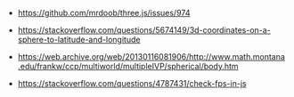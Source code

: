 - https://github.com/mrdoob/three.js/issues/974
- https://stackoverflow.com/questions/5674149/3d-coordinates-on-a-sphere-to-latitude-and-longitude
- https://web.archive.org/web/20130116081906/http://www.math.montana.edu/frankw/ccp/multiworld/multipleIVP/spherical/body.htm

- https://stackoverflow.com/questions/4787431/check-fps-in-js
